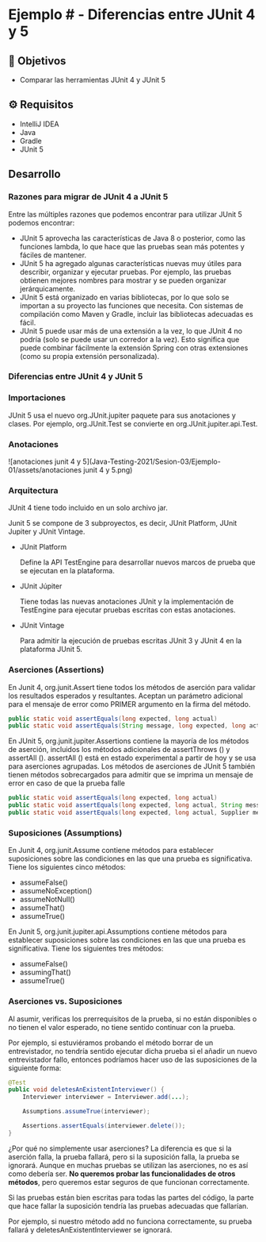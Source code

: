 # Ejemplo # - Diferencias entre JUnit 4 y 5

## :dart: Objetivos

- Comparar las herramientas JUnit 4 y JUnit 5

## ⚙ Requisitos

- IntelliJ IDEA
- Java
- Gradle
- JUnit 5


## Desarrollo

### Razones para migrar de JUnit 4 a JUnit 5

Entre las múltiples razones que podemos encontrar para utilizar JUnit 5 podemos encontrar: 
- JUnit 5 aprovecha las características de Java 8 o posterior, como las funciones lambda, lo que hace que las pruebas sean más potentes y fáciles de mantener.
- JUnit 5 ha agregado algunas características nuevas muy útiles para describir, organizar y ejecutar pruebas. Por ejemplo, las pruebas obtienen mejores nombres para mostrar y se pueden organizar jerárquicamente.
- JUnit 5 está organizado en varias bibliotecas, por lo que solo se importan a su proyecto las funciones que necesita. Con sistemas de compilación como Maven y Gradle, incluir las bibliotecas adecuadas es fácil.
- JUnit 5 puede usar más de una extensión a la vez, lo que JUnit 4 no podría (solo se puede usar un corredor a la vez). Esto significa que puede combinar fácilmente la extensión Spring con otras extensiones (como su propia extensión personalizada).

### Diferencias entre JUnit 4 y JUnit 5

### Importaciones

JUnit 5 usa el nuevo org.JUnit.jupiter paquete para sus anotaciones y clases. Por ejemplo, org.JUnit.Test se convierte en org.JUnit.jupiter.api.Test.

### Anotaciones

![anotaciones junit 4 y 5](Java-Testing-2021/Sesion-03/Ejemplo-01/assets/anotaciones junit 4 y 5.png)

### Arquitectura

JUnit 4 tiene todo incluido en un solo archivo jar.

Junit 5 se compone de 3 subproyectos, es decir, JUnit Platform, JUnit Jupiter y JUnit Vintage.

- JUnit Platform
 
    Define la API TestEngine para desarrollar nuevos marcos de prueba que se ejecutan en la plataforma.

    
- JUnit Júpiter

    Tiene todas las nuevas anotaciones JUnit y la implementación de TestEngine para ejecutar pruebas escritas con estas anotaciones.
    

- JUnit Vintage

    Para admitir la ejecución de pruebas escritas JUnit 3 y JUnit 4 en la plataforma JUnit 5.

### Aserciones (Assertions)

En Junit 4, org.junit.Assert tiene todos los métodos de aserción para validar los resultados esperados y resultantes.
Aceptan un parámetro adicional para el mensaje de error como PRIMER argumento en la firma del método.

```java
public static void assertEquals(long expected, long actual)
public static void assertEquals(String message, long expected, long actual)
```

En JUnit 5, org.junit.jupiter.Assertions contiene la mayoría de los métodos de aserción, incluidos los métodos adicionales de assertThrows () y assertAll (). assertAll () está en estado experimental a partir de hoy y se usa para aserciones agrupadas.
Los métodos de aserciones de JUnit 5 también tienen métodos sobrecargados para admitir que se imprima un mensaje de error en caso de que la prueba falle

```java
public static void assertEquals(long expected, long actual)
public static void assertEquals(long expected, long actual, String message)
public static void assertEquals(long expected, long actual, Supplier messageSupplier)
```

### Suposiciones (Assumptions)

En Junit 4, org.junit.Assume contiene métodos para establecer suposiciones sobre las condiciones en las que una prueba es significativa. Tiene los siguientes cinco métodos:

- assumeFalse()
- assumeNoException()
- assumeNotNull()
- assumeThat()
- assumeTrue()

En Junit 5, org.junit.jupiter.api.Assumptions contiene métodos para establecer suposiciones sobre las condiciones en las que una prueba es significativa. Tiene los siguientes tres métodos:

- assumeFalse()
- assumingThat()
- assumeTrue()


### Aserciones vs. Suposiciones

Al asumir, verificas los prerrequisitos de la prueba, si no están disponibles o no tienen el valor esperado, no tiene sentido continuar con la prueba.

Por ejemplo, si estuviéramos probando el método borrar de un entrevistador, no tendría sentido ejecutar dicha prueba si el añadir un nuevo entrevistador fallo, entonces podríamos hacer uso de las suposiciones de la siguiente forma:

```java
@Test
public void deletesAnExistentInterviewer() {
    Interviewer interviewer = Interviewer.add(...);

    Assumptions.assumeTrue(interviewer);

    Assertions.assertEquals(interviewer.delete());
}

```

¿Por qué no simplemente usar aserciones? La diferencia es que si la aserción falla, la prueba fallará, pero si la suposición falla, la prueba se ignorará. Aunque en muchas pruebas se utilizan las aserciones, no es así como debería ser. **No queremos probar las funcionalidades de otros métodos**, pero queremos estar seguros de que funcionan correctamente.

Si las pruebas están bien escritas para todas las partes del código, la parte que hace fallar la suposición tendría las pruebas adecuadas que fallarían.

Por ejemplo, si nuestro método add no funciona correctamente, su prueba fallará y deletesAnExistentInterviewer se ignorará.



